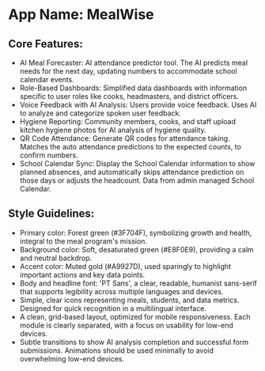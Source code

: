 # **App Name**: MealWise

## Core Features:

- AI Meal Forecaster: AI attendance predictor tool. The AI predicts meal needs for the next day, updating numbers to accommodate school calendar events.
- Role-Based Dashboards: Simplified data dashboards with information specific to user roles like cooks, headmasters, and district officers.
- Voice Feedback with AI Analysis: Users provide voice feedback. Uses AI to analyze and categorize spoken user feedback.
- Hygiene Reporting: Community members, cooks, and staff upload kitchen hygiene photos for AI analysis of hygiene quality.
- QR Code Attendance: Generate QR codes for attendance taking. Matches the auto attendance predictions to the expected counts, to confirm numbers.
- School Calendar Sync: Display the School Calendar information to show planned absences, and automatically skips attendance prediction on those days or adjusts the headcount. Data from admin managed School Calendar.

## Style Guidelines:

- Primary color: Forest green (#3F704F), symbolizing growth and health, integral to the meal program's mission.
- Background color: Soft, desaturated green (#E8F0E9), providing a calm and neutral backdrop.
- Accent color: Muted gold (#A9927D), used sparingly to highlight important actions and key data points.
- Body and headline font: 'PT Sans', a clear, readable, humanist sans-serif that supports legibility across multiple languages and devices.
- Simple, clear icons representing meals, students, and data metrics. Designed for quick recognition in a multilingual interface.
- A clean, grid-based layout, optimized for mobile responsiveness. Each module is clearly separated, with a focus on usability for low-end devices.
- Subtle transitions to show AI analysis completion and successful form submissions. Animations should be used minimally to avoid overwhelming low-end devices.